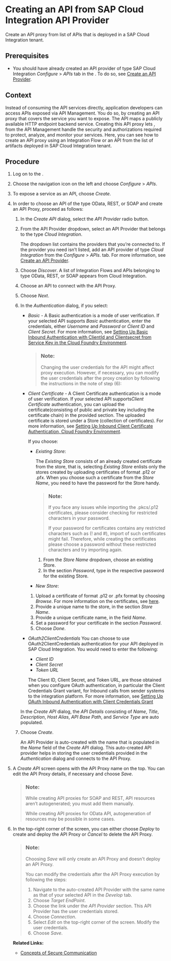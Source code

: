 <!-- loioaefbd743bee543f68b34a95be5f134c9 -->

# Creating an API from SAP Cloud Integration API Provider

Create an API proxy from list of APIs that is deployed in a SAP Cloud Integration tenant.



<a name="loioaefbd743bee543f68b34a95be5f134c9__prereq_uyp_vh1_hkb"/>

## Prerequisites

-   You should have already created an API provider of type SAP Cloud Integration *Configure* \> *APIs* tab in the . To do so, see [Create an API Provider](create-an-api-provider-6b263e2.md).



<a name="loioaefbd743bee543f68b34a95be5f134c9__context_q5f_b31_hkb"/>

## Context

Instead of consuming the API services directly, application developers can access APIs exposed via API Management. You do so, by creating an API proxy that covers the service you want to expose. The API maps a publicly available HTTP endpoint backend service. Creating this API proxy lets , from the API Management handle the security and authorizations required to protect, analyze, and monitor your services. Here, you can see how to create an API proxy using an Integration Flow or an API from the list of artifacts deployed in SAP Cloud Integration tenant.



## Procedure

1.  Log on to the .

2.  Choose the navigation icon on the left and choose *Configure* \> *APIs*.

3.  To expose a service as an API, choose *Create*.

4.  In order to choose an API of the type OData, REST, or SOAP and create an API Proxy, proceed as follows:

    1.  In the *Create API* dialog, select the *API Provider* radio button.

    2.  From the API Provider dropdown, select an API Provider that belongs to the type *Cloud Integration*.

        The dropdown list contains the providers that you’re connected to. If the provider you need isn’t listed, add an API provider of type *Cloud Integration* from the *Configure* \> *APIs*. tab. For more information, see [Create an API Provider](https://help.sap.com/viewer/66d066d903c2473f81ec33acfe2ccdb4/Cloud/en-US/6b263e2c1b2d4d9ba20bcd7872eedd9e.html?q=Create%20an%20API%20Provider).

    3.  Choose *Discover*. A list of Integration Flows and APIs belonging to type OData, REST, or SOAP appears from Cloud Integration.

    4.  Choose an API to connect with the API Proxy.

    5.  Choose *Next*.

    6.  In the *Authentication* dialog, if you select:

        -   *Basic* - A Basic authentication is a mode of user verification. If your selected API supports *Basic* authentication, enter the credentials, either *Username* and *Password* or *Client ID* and *Client Secret*. For more information, see [Setting Up Basic Inbound Authentication with ClientId and Clientsecret from Service Key in the Cloud Foundry Environment](https://help.sap.com/viewer/368c481cd6954bdfa5d0435479fd4eaf/Cloud/en-US/647eeb3eca5d4c299009cacd1332247e.html).

            > ### Note:  
            > Changing the user credentials for the API might affect proxy execution. However, if necessary, you can modify the user credentials after the proxy creation by following the instructions in the note of step \(6\):

        -   *Client Certificate* - A Client Certificate authentication is a mode of user verification. If your selected API supports*Client Certificate* authentication, you can upload the certificate\(consisting of public and private key including the certificate chain\) in the provided section. The uploaded certificate is stored under a Store \(collection of certificates\). For more information, see [Setting Up Inbound Client Certificate Authentication, Cloud Foundry Environment](https://help.sap.com/viewer/368c481cd6954bdfa5d0435479fd4eaf/Cloud/en-US/7f84d16aa42741efb08dc9875743e47c.html).

            If you choose:

            -   *Existing Store*:

                The *Existing Store* consists of an already created certificate from the store, that is, selecting *Existing Store* enlists only the stores created by uploading certificates of format .p12 or .pfx. When you choose such a certificate from the *Store Name*, you need to have the password for the Store handy.

                > ### Note:  
                > If you face any issues while importing the .pkcs/.p12 certificates, please consider checking for restricted characters in your password.
                > 
                > If your password for certificates contains any restricted characters such as \(! and \#\), import of such certificates might fail. Therefore, while creating the certificates please choose a password without these restricted characters and try importing again.

                1.  From the *Store Name* dropdown, choose an existing Store.
                2.  In the section *Password*, type in the respective password for the existing Store.

            -   *New Store*:

            1.  Upload a certificate of format .p12 or .pfx format by choosing *Browse*. For more information on the certificates, see [here](https://help.sap.com/viewer/368c481cd6954bdfa5d0435479fd4eaf/Cloud/en-US/778c7e7835ff46408aafe0d499720dc7.html).
            2.  Provide a unique name to the store, in the section *Store Name*.
            3.  Provide a unique certificate name, in the field *Name*.
            4.  Set a password for your certificate in the section *Password*.
            5.  Choose *Done*.

        -   *OAuth2ClientCredentials* You can choose to use OAuth2ClientCredentials authentication for your API deployed in SAP Cloud Integration. You would need to enter the following:

            -   *Client ID*
            -   *Client Secret*
            -   *Token URL*

            The Client ID, Client Secret, and Token URL, are those obtained when you configure OAuth authentication, in particular the Client Credentials Grant variant, for Inbound calls from sender systems to the integration platform. For more information, see [Setting Up OAuth Inbound Authentication with Client Credentials Grant](https://help.sap.com/viewer/368c481cd6954bdfa5d0435479fd4eaf/Cloud/en-US/6c052ce62b27449385d3e75aeeb08f05.html) 


        In the *Create API* dialog, the *API Details* consisting of *Name*, *Title*, *Description*, *Host Alias*, *API Base Path*, and *Service Type* are auto populated.

    7.  Choose *Create*.

        An API Provider is auto-created with the name that is populated in the *Name* field of the *Create API* dialog. This auto-created API provider helps in storing the user credentials provided in the *Authentication* dialog and connects to the API Proxy.


5.  A *Create API* screen opens with the API Proxy name on the top. You can edit the API Proxy details, if necessary and choose *Save*.

    > ### Note:  
    > While creating API proxies for SOAP and REST, API resources aren’t autogenerated; you must add them manually.
    > 
    > While creating API proxies for OData API, autogeneration of resources may be possible in some cases.

6.  In the top-right corner of the screen, you can either choose *Deploy* to create and deploy the API Proxy or *Cancel* to delete the API Proxy.

    > ### Note:  
    > Choosing *Save* will only create an API Proxy and doesn't deploy an API Proxy.
    > 
    > You can modify the credentials after the API Proxy execution by following the steps:
    > 
    > 1.  Navigate to the auto-created API Provider with the same name as that of your selected API in the *Develop* tab.
    > 2.  Choose *Target EndPoint*.
    > 3.  Choose the link under the *API Provider* section. This API Provider has the user credentials stored.
    > 4.  Choose *Connection*.
    > 5.  Select *Edit* on the top-right corner of the screen. Modify the user credentials.
    > 6.  Choose *Save*.

    **Related Links:**

    -   [Concepts of Secure Communication](https://help.sap.com/viewer/368c481cd6954bdfa5d0435479fd4eaf/Cloud/en-US/35458089b5934f0ea49121c4ab5d6bb2.html)



